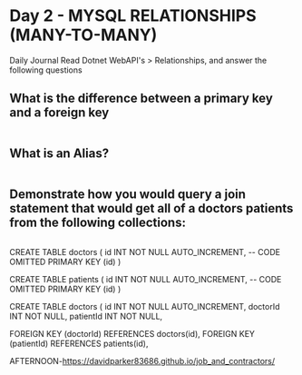 # Day 2 - MYSQL RELATIONSHIPS (MANY-TO-MANY)

Daily Journal
Read Dotnet WebAPI's > Relationships, and answer the following questions

## What is the difference between a primary key and a foreign key
```
```

## What is an Alias?
```
```

## Demonstrate how you would query a join statement that would get all of a doctors patients from the following collections:
```
```

CREATE TABLE doctors (
  id INT NOT NULL AUTO_INCREMENT,
  -- CODE OMITTED
  PRIMARY KEY (id)
)

CREATE TABLE patients (
  id INT NOT NULL AUTO_INCREMENT,
  -- CODE OMITTED
  PRIMARY KEY (id)
)

CREATE TABLE doctors (
  id INT NOT NULL AUTO_INCREMENT,
  doctorId INT NOT NULL,
  patientId INT NOT NULL,

  FOREIGN KEY (doctorId)
    REFERENCES doctors(id),
  FOREIGN KEY (patientId)
    REFERENCES patients(id),


AFTERNOON-https://davidparker83686.github.io/job_and_contractors/